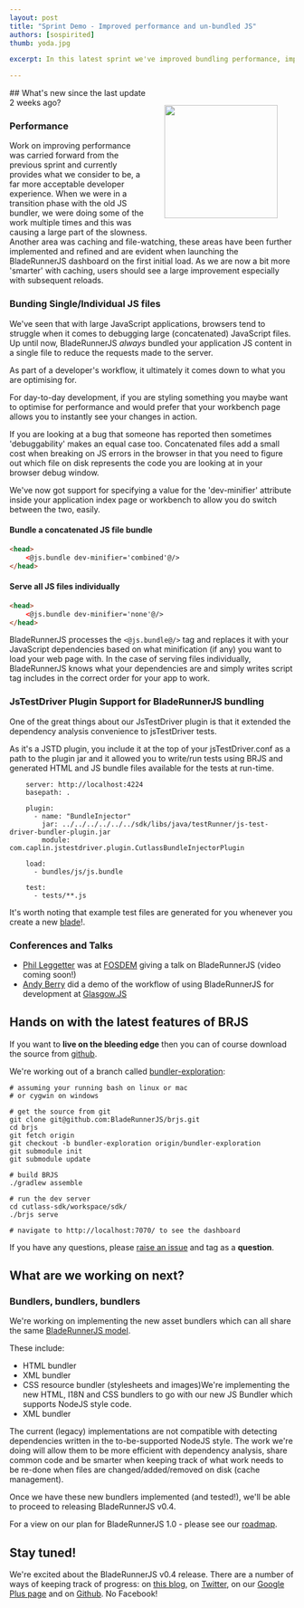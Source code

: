 ```yaml
---
layout: post
title: "Sprint Demo - Improved performance and un-bundled JS"
authors: [sospirited]
thumb: yoda.jpg

excerpt: In this latest sprint we've improved bundling performance, implemented support for auto-serving individual JS files, added jsTestDriver plugin support for our new bundler and started on the new html, i18n and css bundlers.

---
```


<img src="/blog/img/{{ page.thumb }}" style="margin: 30px; width:200px;" align="right" class="width-medium" />
## What's new since the last update 2 weeks ago?

### Performance
Work on improving performance was carried forward from the previous sprint and currently provides what we consider to be, a far more acceptable developer experience.
When we were in a transition phase with the old JS bundler, we were doing some of the work multiple times and this was causing a large part of the slowness. Another area was caching and file-watching, these areas have been further implemented and refined and are evident when launching the BladeRunnerJS dashboard on the first initial load.
As we are now a bit more 'smarter' with caching, users should see a large improvement especially with subsequent reloads.

### Bunding Single/Individual JS files
We've seen that with large JavaScript applications, browsers tend to struggle when it comes to debugging large (concatenated) JavaScript files.
Up until now, BladeRunnerJS *always* bundled your application JS content in a single file to reduce the requests made to the server.

As part of a developer's workflow, it ultimately it comes down to what you are optimising for.

For day-to-day development, if you are styling something you maybe want to optimise for performance and would prefer that your workbench page allows you to instantly see your changes in action.

If you are looking at a bug that someone has reported then sometimes 'debuggability' makes an equal case too. Concatenated files add a small cost when breaking on JS errors in the browser in that you need to figure out which file on disk represents the code you are looking at in your browser debug window.

We've now got support for specifying a value for the 'dev-minifier' attribute inside your application index page or workbench to allow you do switch between the two, easily.

#### Bundle a concatenated JS file bundle
```html
<head>
	<@js.bundle dev-minifier='combined'@/>
</head>
```

#### Serve all JS files individually
```html
<head>
	<@js.bundle dev-minifier='none'@/>
</head>
```

BladeRunnerJS processes the `<@js.bundle@/>` tag and replaces it with your JavaScript dependencies based on what minification (if any) you want to load your web page with.
In the case of serving files individually, BladeRunnerJS knows what your dependencies are and simply writes script tag includes in the correct order for your app to work.

### JsTestDriver Plugin Support for BladeRunnerJS bundling
One of the great things about our JsTestDriver plugin is that it extended the dependency analysis convenience to jsTestDriver tests.

As it's a JSTD plugin, you include it at the top of your jsTestDriver.conf as a path to the plugin jar and it allowed you to write/run tests using BRJS and generated HTML and JS bundle files available for the tests at run-time.

```
    server: http://localhost:4224
    basepath: .

    plugin:
      - name: "BundleInjector"
        jar: ../../../../../../sdk/libs/java/testRunner/js-test-driver-bundler-plugin.jar
        module: com.caplin.jstestdriver.plugin.CutlassBundleInjectorPlugin

    load:
      - bundles/js/js.bundle

    test:
      - tests/**.js
```

It's worth noting that example test files are generated for you whenever you create a new [blade](http://bladerunnerjs.org/docs/concepts/blades/)!.

### Conferences and Talks
* [Phil Leggetter](https://twitter.com/leggetter) was at [FOSDEM](https://fosdem.org/2014/) giving a talk on BladeRunnerJS (video coming soon!)
* [Andy Berry](https://twitter.com/andyberry88) did a demo of the workflow of using BladeRunnerJS for development at [Glasgow.JS](http://glasgowjs.com/)

## Hands on with the latest features of BRJS

If you want to **live on the bleeding edge** then you can of course download the source from [github](https://github.com/BladeRunnerJS/brjs/).

We're working out of a branch called [bundler-exploration](https://github.com/BladeRunnerJS/brjs/tree/bundler-exploration):

```
# assuming your running bash on linux or mac
# or cygwin on windows

# get the source from git
git clone git@github.com:BladeRunnerJS/brjs.git
cd brjs
git fetch origin
git checkout -b bundler-exploration origin/bundler-exploration
git submodule init
git submodule update

# build BRJS
./gradlew assemble

# run the dev server
cd cutlass-sdk/workspace/sdk/
./brjs serve

# navigate to http://localhost:7070/ to see the dashboard
```

If you have any questions, please [raise an issue](https://github.com/BladeRunnerJS/brjs/issues/new) and tag as a **question**.

## What are we working on next?

### Bundlers, bundlers, bundlers
We're working on implementing the new asset bundlers which can all share the same [BladeRunnerJS model](https://github.com/BladeRunnerJS/brjs/wiki/Model-And-Plugin-Design).

These include:
* HTML bundler
* XML bundler
* CSS resource bundler (stylesheets and images)We're implementing the new HTML, I18N and CSS bundlers to go with our new JS Bundler which supports NodeJS style code.
* XML bundler

The current (legacy) implementations are not compatible with detecting dependencies written in the to-be-supported NodeJS style. The work we're doing will allow them to be more efficient with dependency analysis, share common code and be smarter when keeping track of what work needs to be re-done when files are changed/added/removed on disk (cache management).

Once we have these new bundlers implemented (and tested!), we'll be able to proceed to releasing BladeRunnerJS v0.4.

For a view on our plan for BladeRunnerJS 1.0 - please see our [roadmap](http://bladerunnerjs.org/docs/roadmap/).

## Stay tuned!

We're excited about the BladeRunnerJS v0.4 release. There are a number of ways of keeping track of progress: on [this blog](http://bladerunnerjs.org/blog), on [Twitter](https://twitter.com/BladeRunnerJS), on our [Google Plus page](https://plus.google.com/u/0/108556511900055348789) and on [Github](https://github.com/BladeRunnerJS/brjs). No Facebook!
